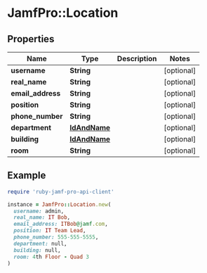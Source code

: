 # JamfPro::Location

## Properties

| Name | Type | Description | Notes |
| ---- | ---- | ----------- | ----- |
| **username** | **String** |  | [optional] |
| **real_name** | **String** |  | [optional] |
| **email_address** | **String** |  | [optional] |
| **position** | **String** |  | [optional] |
| **phone_number** | **String** |  | [optional] |
| **department** | [**IdAndName**](IdAndName.md) |  | [optional] |
| **building** | [**IdAndName**](IdAndName.md) |  | [optional] |
| **room** | **String** |  | [optional] |

## Example

```ruby
require 'ruby-jamf-pro-api-client'

instance = JamfPro::Location.new(
  username: admin,
  real_name: IT Bob,
  email_address: ITBob@jamf.com,
  position: IT Team Lead,
  phone_number: 555-555-5555,
  department: null,
  building: null,
  room: 4th Floor - Quad 3
)
```

